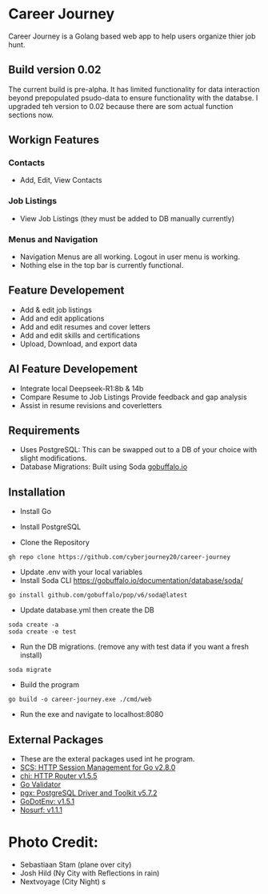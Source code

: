 # Career Journey 
Career Journey is a Golang based web app to help users organize thier job hunt. 

## Build version 0.02
The current build is pre-alpha. It has limited functionality for data interaction beyond prepopulated psudo-data to ensure functionality with the databse. I upgraded teh version to 0.02 because there are som actual function sections now. 

## Workign Features
### Contacts
- Add, Edit, View Contacts
### Job Listings
- View Job Listings (they must be added to DB manually currently)
### Menus and Navigation 
- Navigation Menus are all working. Logout in user menu is working. 
- Nothing else in the top bar is currently functional.  

## Feature Developement
- Add & edit job listings 
- Add and edit applications
- Add and edit resumes and cover letters
- Add and edit skills and certifications
- Upload, Download, and export data
## AI Feature Developement
- Integrate local Deepseek-R1:8b & 14b
- Compare Resume to Job Listings Provide feedback and gap analysis
- Assist in resume revisions and coverletters 

## Requirements
- Uses PostgreSQL: This can be swapped out to a DB of your choice with slight modifications. 
- Database Migrations: Built using Soda [gobuffalo.io](https://gobuffalo.io/documentation/database/migrations/)
## Installation 
- Install Go
- Install PostgreSQL

- Clone the Repository 
```
gh repo clone https://github.com/cyberjourney20/career-journey
```
- Update .env with your local variables
- Install Soda CLI https://gobuffalo.io/documentation/database/soda/
```
go install github.com/gobuffalo/pop/v6/soda@latest
```
- Update database.yml then create the DB
```
soda create -a
soda create -e test
```
- Run the DB migrations. (remove any with test data if you want a fresh install)
```
soda migrate
```
- Build the program
```
go build -o career-journey.exe ./cmd/web 
```
- Run the exe and navigate to localhost:8080



## External Packages
- These are the exteral packages used int he program. 
- [SCS: HTTP Session Management for Go v2.8.0](github.com/alexedwards/scs)
- [chi: HTTP Router v1.5.5](https://github.com/go-chi/chi)
- [Go Validator](https://github.com/asaskevich/govalidator)
- [pgx: PostgreSQL Driver and Toolkit v5.7.2](github.com/jackc/pgx)
- [GoDotEnv: v1.5.1](github.com/joho/godotenv)
- [Nosurf: v1.1.1](github.com/justinas/nosurf)

# Photo Credit: 
- Sebastiaan Stam (plane over city)
- Josh Hild (Ny City with Reflections in rain)
- Nextvoyage (City Night)
s
